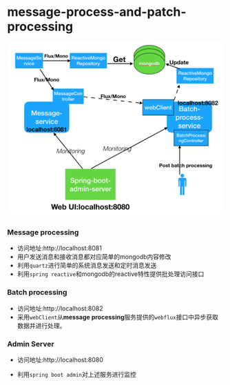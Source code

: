 # message-process-and-patch-processing
<img src="https://github.com/TcPaulyue/message-process-and-patch-processing/blob/master/%E6%88%AA%E5%B1%8F2020-03-21%E4%B8%8A%E5%8D%8810.30.46.png" alt="截屏2020-03-21上午10.30.46" style="zoom:50%;" />

### Message processing

+ 访问地址:http://localhost:8081
+ 用户发送消息和接收消息都对应简单的mongodb内容修改
+ 利用`quartz`进行简单的系统消息发送和定时消息发送
+ 利用`spring reactive`和mongodb的reactive特性提供批处理访问接口

### Batch processing

+ 访问地址:http://localhost:8082
+ 采用`webClient`从**message processing**服务提供的`webflux`接口中异步获取数据并进行处理。

### Admin Server

+ 访问地址:http://localhost:8080

+ 利用`spring boot admin`对上述服务进行监控



